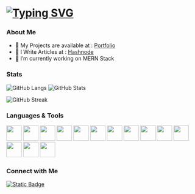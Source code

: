 # [![Typing SVG](https://readme-typing-svg.demolab.com?font=Fira+Code&weight=600&size=24&duration=1000&pause=1000&color=4181EC&width=610&lines=Hi+%F0%9F%91%8B%2C+I'm+Saket+Sharma;%F0%9F%92%BB+I+am+a+Fullstack+Web+Developer;%F0%9F%8C%90+Passionate+about+MERN+Stack;%F0%9F%A4%96+Exploring+GenAI+for+Fullstack+Solutions)](https://git.io/typing-svg)

### About Me

- 💼 My Projects are available at : [Portfolio](https://saket-portfolio-rxpt-saket0197.vercel.app/)
- 📝 I Write Articles at : [Hashnode](https://saket-sharma.hashnode.dev/)
- 🔭 I’m currently working on MERN Stack

### Stats
![GitHub Langs](https://github-readme-stats.vercel.app/api/top-langs/?username=Saket0197&layout=donut&hide=ejs&theme=blueberry)
![GitHub Stats](https://github-readme-stats.vercel.app/api?username=Saket0197&show_icons=true&theme=radical)

![GitHub Streak](https://streak-stats.demolab.com/?user=Saket0197&theme=dark)

### Languages & Tools
<img src="https://cdn.jsdelivr.net/gh/devicons/devicon@latest/icons/nodejs/nodejs-plain-wordmark.svg" width="40" height="40" /> <img src="https://cdn.jsdelivr.net/gh/devicons/devicon@latest/icons/express/express-original-wordmark.svg" width="40" height="40" /> <img src="https://cdn.jsdelivr.net/gh/devicons/devicon@latest/icons/mongoose/mongoose-original-wordmark.svg" width="40" height="40" /> <img src="https://cdn.jsdelivr.net/gh/devicons/devicon@latest/icons/mongodb/mongodb-original.svg" width="40" height="40" /> <img src="https://cdn.jsdelivr.net/gh/devicons/devicon@latest/icons/postgresql/postgresql-original.svg" width="40" height="40" /> <img src="https://cdn.jsdelivr.net/gh/devicons/devicon@latest/icons/postman/postman-original.svg" width="40" height="40" /> <img src="https://cdn.jsdelivr.net/gh/devicons/devicon@latest/icons/docker/docker-original.svg" width="40" height="40" /> <img src="https://cdn.jsdelivr.net/gh/devicons/devicon@latest/icons/redis/redis-original.svg" width="40" height="40" /> <img src="https://cdn.jsdelivr.net/gh/devicons/devicon@latest/icons/html5/html5-original.svg" width="40" height="40" /> <img src="https://cdn.jsdelivr.net/gh/devicons/devicon@latest/icons/css3/css3-original.svg" width="40" height="40" /> <img src="https://cdn.jsdelivr.net/gh/devicons/devicon@latest/icons/javascript/javascript-original.svg" width="40" height="40" /> <img src="https://cdn.jsdelivr.net/gh/devicons/devicon@latest/icons/tailwindcss/tailwindcss-original.svg" width="40" height="40" />
<img src="https://cdn.jsdelivr.net/gh/devicons/devicon@latest/icons/react/react-original.svg" width="40" height="40" /> <img src="https://cdn.jsdelivr.net/gh/devicons/devicon@latest/icons/nextjs/nextjs-original.svg" width="40" height="40" /> 

### Connect with Me
[![Static Badge](https://img.shields.io/badge/On-Peerlist-blue)](https://peerlist.io/saket01)
